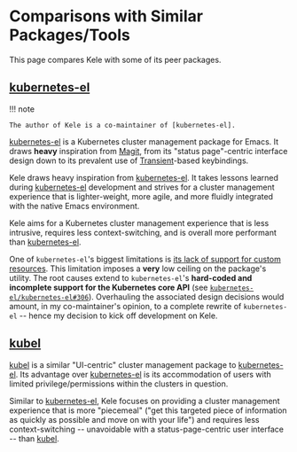 # Comparisons with Similar Packages/Tools

This page compares Kele with some of its peer packages.

## [kubernetes-el]

!!! note

    The author of Kele is a co-maintainer of [kubernetes-el].

[kubernetes-el] is a Kubernetes cluster management package for Emacs. It draws
**heavy** inspiration from [Magit], from its "status page"-centric interface
design down to its prevalent use of [Transient]-based keybindings.

Kele draws heavy inspiration from [kubernetes-el]. It takes lessons learned
during [kubernetes-el] development and strives for a cluster management
experience that is lighter-weight, more agile, and more fluidly integrated with
the native Emacs environment.

Kele aims for a Kubernetes cluster management experience that is less intrusive,
requires less context-switching, and is overall more performant than
[kubernetes-el].

One of `kubernetes-el`'s biggest limitations is [its lack of support for custom
resources][kubernetes-el-69]. This limitation imposes a **very** low ceiling on
the package's utility. The root causes extend to `kubernetes-el`'s **hard-coded
and incomplete support for the Kubernetes core API** (see
[`kubernetes-el/kubernetes-el#306`][kubernetes-el-306]). Overhauling the
associated design decisions would amount, in my co-maintainer's opinion, to a
complete rewrite of `kubernetes-el` -- hence my decision to kick off development
on Kele.

## [kubel]

[kubel] is a similar "UI-centric" cluster management package to
[kubernetes-el]. Its advantage over [kubernetes-el] is its accommodation of
users with limited privilege/permissions within the clusters in question.

Similar to [kubernetes-el], Kele focuses on providing a cluster management
experience that is more "piecemeal" ("get this targeted piece of information as
quickly as possible and move on with your life") and requires less
context-switching -- unavoidable with a status-page-centric user interface --
than [kubel].

[kubernetes-el]: https://kubernetes-el.github.io/kubernetes-el
[kubel]: https://github.com/abrochard/kubel
[Magit]: https://magit.vc
[Transient]: https://github.com/magit/transient
[kubernetes-el-69]: https://github.com/kubernetes-el/kubernetes-el/issues/69
[kubernetes-el-306]: https://github.com/kubernetes-el/kubernetes-el/issues/306

